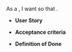 As a <user type>, I want <a goal> so that <benefit>.

* **User Story**

* **Acceptance criteria**

* **Definition of Done**